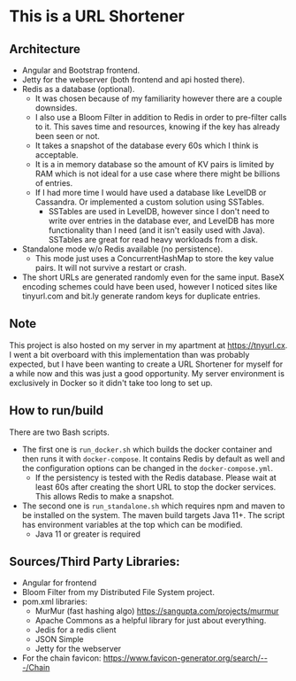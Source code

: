 # This is a URL Shortener
## Architecture
- Angular and Bootstrap frontend.
- Jetty for the webserver (both frontend and api hosted there).
- Redis as a database (optional).
  - It was chosen because of my familiarity however there are a couple downsides.
  - I also use a Bloom Filter in addition to Redis in order to pre-filter calls to it. This saves time and resources, knowing if the key has already been seen or not.
  - It takes a snapshot of the database every 60s which I think is acceptable.
  - It is a in memory database so the amount of KV pairs is limited by RAM which is not ideal for a use case where there might be billions of entries.
  - If I had more time I would have used a database like LevelDB or Cassandra. Or implemented a custom solution using SSTables.
    - SSTables are used in LevelDB, however since I don't need to write over entries in the database ever, and LevelDB has more functionality than I need (and it isn't easily used with Java). SSTables are great for read heavy workloads from a disk.
- Standalone mode w/o Redis available (no persistence).
  - This mode just uses a ConcurrentHashMap to store the key value pairs. It will not survive a restart or crash.
- The short URLs are generated randomly even for the same input. BaseX encoding schemes could have been used, however I noticed sites like tinyurl.com and bit.ly generate random keys for duplicate entries.

## Note
This project is also hosted on my server in my apartment at https://tnyurl.cx.
I went a bit overboard with this implementation than was probably expected, but I have been wanting to create a URL Shortener for myself for a while now and this was just a good opportunity. My server environment is exclusively in Docker so it didn't take too long to set up.

## How to run/build
There are two Bash scripts.
 - The first one is `run_docker.sh` which builds the docker container and then runs it with `docker-compose`. It contains Redis by default as well and the configuration options can be changed in the `docker-compose.yml`.
   - If the persistency is tested with the Redis database. Please wait at least 60s after creating the short URL to stop the docker services. This allows Redis to make a snapshot.
 - The second one is `run_standalone.sh` which requires npm and maven to be installed on the system. The maven build targets Java 11+. The script has environment variables at the top which can be modified.
   - Java 11 or greater is required

## Sources/Third Party Libraries:
- Angular for frontend
- Bloom Filter from my Distributed File System project.
- pom.xml libraries:
  - MurMur (fast hashing algo) https://sangupta.com/projects/murmur
  - Apache Commons as a helpful library for just about everything.
  - Jedis for a redis client
  - JSON Simple
  - Jetty for the webserver
- For the chain favicon: https://www.favicon-generator.org/search/---/Chain
